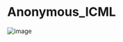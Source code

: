# Anonymous_ICML
![image](https://github.com/user-attachments/assets/64044c90-7eff-4dae-a98e-e6dd764ed543)
